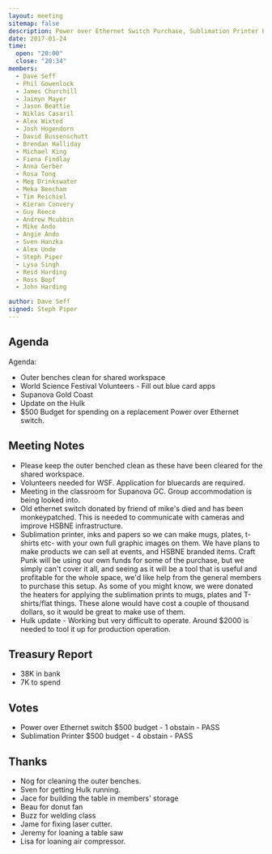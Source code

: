 ```yaml
---
layout: meeting
sitemap: false
description: Power over Ethernet Switch Purchase, Sublimation Printer Purchase, WSF, Supanova Gold Coast, Hulk Update. 
date: 2017-01-24
time:
  open: "20:00"
  close: "20:34"
members:
  - Dave Seff
  - Phil Gowenlock
  - James Churchill
  - Jaimyn Mayer
  - Jason Beattie
  - Niklas Casaril
  - Alex Wixted
  - Josh Hogendorn
  - David Bussenschutt
  - Brendan Halliday
  - Michael King
  - Fiona Findlay
  - Anna Gerber
  - Rosa Tong
  - Meg Drinkswater
  - Meka Beecham
  - Tim Reichiel
  - Kieran Convery
  - Guy Reece
  - Andrew Mcubbin
  - Mike Ando
  - Angie Ando
  - Sven Hanzka
  - Alex Unde
  - Steph Piper
  - Lysa Singh
  - Reid Harding
  - Ross Bopf
  - John Harding

author: Dave Seff
signed: Steph Piper
---
```


## Agenda
Agenda:

 - Outer benches clean for shared workspace
 - World Science Festival Volunteers - Fill out blue card apps
 - Supanova Gold Coast
 - Update on the Hulk
 - $500 Budget for spending on a replacement Power over Ethernet switch.

## Meeting Notes
 - Please keep the outer benched clean as these have been cleared for the shared workspace.
 - Volunteers needed for WSF. Application for bluecards are required.
 - Meeting in the classroom for Supanova GC. Group accommodation is being looked into.
 - Old ethernet switch donated by friend of mike's died and has been monkeypatched. This is needed to communicate with cameras and improve HSBNE infrastructure.  
 - Sublimation printer, inks and papers so we can make mugs, plates, t-shirts etc- with your own full graphic images on them. We have plans to make products we can sell at events, and HSBNE branded items. Craft Punk will be using our own funds for some of the purchase, but we simply can't cover it all, and seeing as it will be a tool that is useful and profitable for the whole space, we'd like help from the general members to purchase this setup. As some of you might know, we were donated the heaters for applying the sublimation prints to mugs, plates and T-shirts/flat things. These alone would have cost a couple of thousand dollars, so it would be great to make use of them.
 - Hulk update - Working but very difficult to operate. Around $2000 is needed to tool it up for production operation.

## Treasury Report
 - 38K in bank
 - 7K to spend

## Votes
 - Power over Ethernet switch $500 budget - 1 obstain - PASS
 - Sublimation Printer $500 budget - 4 obstain - PASS

## Thanks
 - Nog for cleaning the outer benches.
 - Sven for getting Hulk running.
 - Jace for building the table in members' storage
 - Beau for donut fan
 - Buzz for welding class
 - Jame for fixing laser cutter.
 - Jeremy for loaning a table saw
 - Lisa for loaning air compressor.

